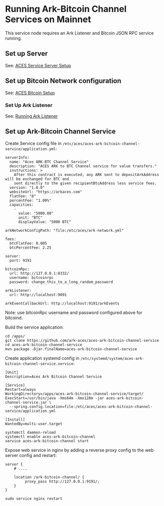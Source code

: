# Running Ark-Bitcoin Channel Services on Mainnet

This service node requires an Ark Listener and Bitcoin JSON RPC service running.


## Set up Server

See: [ACES Service Server Setup](aces-service-server-setup.md)


## Set up Bitcoin Network configuration

See: [ACES Bitcoin Setup](aces-bitcoin-setup.md)


### Set Up Ark Listener

See: [Running Ark Listener](running-ark-listener-mainnet.md)


## Set up Ark-Bitcoin Channel Service

Create Service config file in `/etc/aces/aces-ark-bitcoin-channel-service/application.yml`:

```
serverInfo:
  name: "Aces ARK-BTC Channel Service"
  description: "ACES ARK to BTC Channel service for value transfers."
  instructions: >
    After this contract is executed, any ARK sent to depositArkAddress will be exchanged for BTC and 
    sent directly to the given recipientBtcAddress less service fees.
  version: "1.0.0"
  websiteUrl: "https://arkaces.com"
  flatFee: "0"
  percentFee: "1.00%"
  capacities:
    -
      value: "5000.00"
      unit: "BTC"
      displayValue: "5000 BTC"

arkNetworkConfigPath: "file:/etc/aces/ark-network.yml"

fees:
  btcFlatFee: 0.005
  btcPercentFee: 2.25

server:
  port: 9191

bitcoinRpc:
  url: http://127.0.0.1:8332/
  username: bitcoinrpc
  password: change_this_to_a_long_random_password
  
arkListener:
  url: http://localhost:9091

arkEventCallbackUrl: http://localhost:9191/arkEvents
```

Note: use bitcoinRpc username and password configured above for bitcoind.


Build the service application:

```
cd /apps/
git clone https://github.com/ark-aces/aces-ark-bitcoin-channel-service
cd aces-ark-bitcoin-channel-service
mvn package -Djar.finalName=aces-ark-bitcoin-channel-service
```


Create application systemd config in `/etc/systemd/system/aces-ark-bitcoin-channel-service.service`:

```
[Unit]
Description=Aces Ark Bitcoin Channel Service

[Service]
Restart=always
WorkingDirectory=/apps/aces-ark-bitcoin-channel-service/target/
ExecStart=/usr/bin/java -Xms64m -Xmx128m -jar aces-ark-bitcoin-channel-service.jar \
  --spring.config.location=file:/etc/aces/aces-ark-bitcoin-channel-service/application.yml

[Install]
WantedBy=multi-user.target
```

```
systemctl daemon-reload
systemctl enable aces-ark-bitcoin-channel
service aces-ark-bitcoin-channel start
```


Expose web service in nginx by adding a reverse proxy config to the web server config and restart:

```
server {
    # ....
    
    location /ark-bitcoin-channel/ {
         proxy_pass http://127.0.0.1:9191/;
    }
}
```

```
sudo service nginx restart
```
